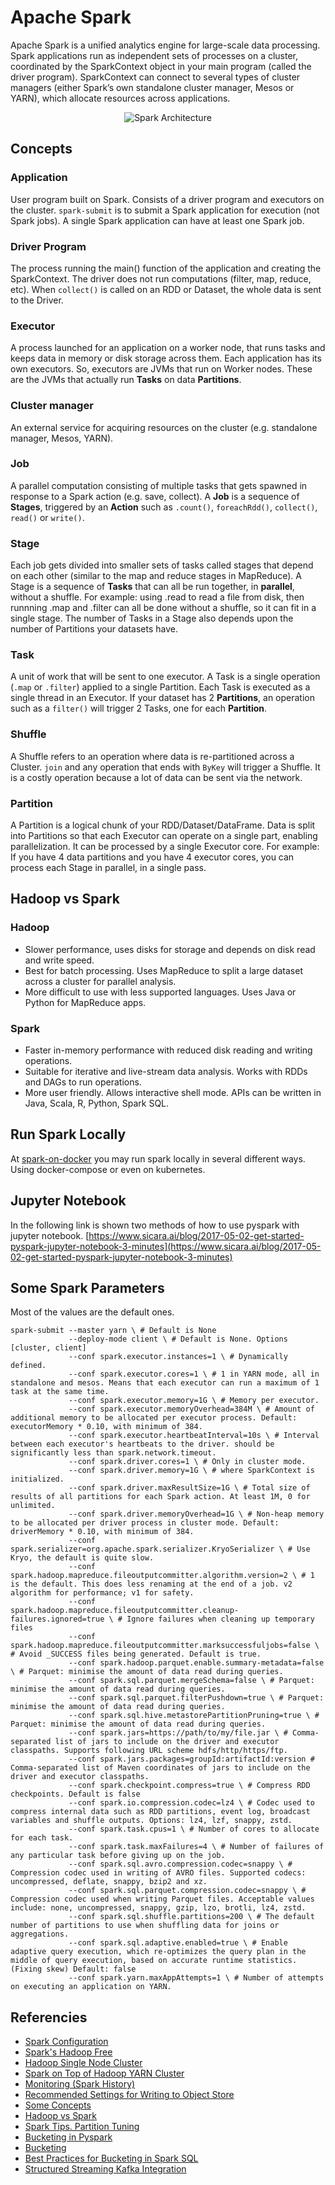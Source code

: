 # Apache Spark
Apache Spark is a unified analytics engine for large-scale data processing. Spark applications run as independent sets of processes on a cluster, coordinated by the SparkContext object in your main program (called the driver program). SparkContext can connect to several types of cluster managers (either Spark’s own standalone cluster manager, Mesos or YARN), which allocate resources across applications.
<p align="center">
    <img src="images/spark-architecture.png" alt="Spark Architecture" />
</p>

## Concepts
### Application
User program built on Spark. Consists of a driver program and executors on the cluster. `spark-submit` is to submit a Spark application for execution (not Spark jobs). A single Spark application can have at least one Spark job.

### Driver Program
The process running the main() function of the application and creating the SparkContext. The driver does not run computations (filter, map, reduce, etc). When `collect()` is called on an RDD or Dataset, the whole data is sent to the Driver.

### Executor
A process launched for an application on a worker node, that runs tasks and keeps data in memory or disk storage across them. Each application has its own executors. So, executors are JVMs that run on Worker nodes. These are the JVMs that actually run **Tasks** on data **Partitions**.

### Cluster manager
An external service for acquiring resources on the cluster (e.g. standalone manager, Mesos, YARN).

### Job
A parallel computation consisting of multiple tasks that gets spawned in response to a Spark action (e.g. save, collect). A **Job** is a sequence of **Stages**, triggered by an **Action** such as `.count()`, `foreachRdd()`, `collect()`, `read()` or `write()`.
### Stage
Each job gets divided into smaller sets of tasks called stages that depend on each other (similar to the map and reduce stages in MapReduce). A Stage is a sequence of **Tasks** that can all be run together, in **parallel**, without a shuffle. For example: using .read to read a file from disk, then runnning .map and .filter can all be done without a shuffle, so it can fit in a single stage. The number of Tasks in a Stage also depends upon the number of Partitions your datasets have.

### Task
A unit of work that will be sent to one executor. A Task is a single operation (`.map` or `.filter`) applied to a single Partition. Each Task is executed as a single thread in an Executor. If your dataset has 2 **Partitions**, an operation such as a `filter()` will trigger 2 Tasks, one for each **Partition**.

### Shuffle
A Shuffle refers to an operation where data is re-partitioned across a Cluster. `join` and any operation that ends with `ByKey` will trigger a Shuffle. It is a costly operation because a lot of data can be sent via the network.

### Partition
A Partition is a logical chunk of your RDD/Dataset/DataFrame. Data is split into Partitions so that each Executor can operate on a single part, enabling parallelization. It can be processed by a single Executor core. For example: If you have 4 data partitions and you have 4 executor cores, you can process each Stage in parallel, in a single pass.

## Hadoop vs Spark
### Hadoop
- Slower performance, uses disks for storage and depends on disk read and write speed.
- Best for batch processing. Uses MapReduce to split a large dataset across a cluster for parallel analysis. 
- More difficult to use with less supported languages. Uses Java or Python for MapReduce apps.

### Spark
- Faster in-memory performance with reduced disk reading and writing operations. 
- Suitable for iterative and live-stream data analysis. Works with RDDs and DAGs to run operations.
- More user friendly. Allows interactive shell mode. APIs can be written in Java, Scala, R, Python, Spark SQL. 

## Run Spark Locally
At [spark-on-docker](spark-on-docker) you may run spark locally in several different ways. Using docker-compose or even on kubernetes.

## Jupyter Notebook
In the following link is shown two methods of how to use pyspark with jupyter notebook.
[https://www.sicara.ai/blog/2017-05-02-get-started-pyspark-jupyter-notebook-3-minutes](https://www.sicara.ai/blog/2017-05-02-get-started-pyspark-jupyter-notebook-3-minutes)

## Some Spark Parameters
Most of the values are the default ones.
```shell
spark-submit --master yarn \ # Default is None
             --deploy-mode client \ # Default is None. Options [cluster, client]
             --conf spark.executor.instances=1 \ # Dynamically defined.
             --conf spark.executor.cores=1 \ # 1 in YARN mode, all in standalone and mesos. Means that each executor can run a maximum of 1 task at the same time.
             --conf spark.executor.memory=1G \ # Memory per executor.
             --conf spark.executor.memoryOverhead=384M \ # Amount of additional memory to be allocated per executor process. Default: executorMemory * 0.10, with minimum of 384.
             --conf spark.executor.heartbeatInterval=10s \ # Interval between each executor's heartbeats to the driver. should be significantly less than spark.network.timeout.
             --conf spark.driver.cores=1 \ # Only in cluster mode.
             --conf spark.driver.memory=1G \ # where SparkContext is initialized.
             --conf spark.driver.maxResultSize=1G \ # Total size of results of all partitions for each Spark action. At least 1M, 0 for unlimited.
             --conf spark.driver.memoryOverhead=1G \ # Non-heap memory to be allocated per driver process in cluster mode. Default: driverMemory * 0.10, with minimum of 384.
             --conf spark.serializer=org.apache.spark.serializer.KryoSerializer \ # Use Kryo, the default is quite slow.
             --conf spark.hadoop.mapreduce.fileoutputcommitter.algorithm.version=2 \ # 1 is the default. This does less renaming at the end of a job. v2 algorithm for performance; v1 for safety.
             --conf spark.hadoop.mapreduce.fileoutputcommitter.cleanup-failures.ignored=true \ # Ignore failures when cleaning up temporary files
             --conf spark.hadoop.mapreduce.fileoutputcommitter.marksuccessfuljobs=false \ # Avoid _SUCCESS files being generated. Default is true.
             --conf spark.hadoop.parquet.enable.summary-metadata=false \ # Parquet: minimise the amount of data read during queries.
             --conf spark.sql.parquet.mergeSchema=false \ # Parquet: minimise the amount of data read during queries.
             --conf spark.sql.parquet.filterPushdown=true \ # Parquet: minimise the amount of data read during queries.
             --conf spark.sql.hive.metastorePartitionPruning=true \ # Parquet: minimise the amount of data read during queries.
             --conf spark.jars=https://path/to/my/file.jar \ # Comma-separated list of jars to include on the driver and executor classpaths. Supports following URL scheme hdfs/http/https/ftp.
             --conf spark.jars.packages=groupId:artifactId:version # Comma-separated list of Maven coordinates of jars to include on the driver and executor classpaths.
             --conf spark.checkpoint.compress=true \ # Compress RDD checkpoints. Default is false
             --conf spark.io.compression.codec=lz4 \ # Codec used to compress internal data such as RDD partitions, event log, broadcast variables and shuffle outputs. Options: lz4, lzf, snappy, zstd.
             --conf spark.task.cpus=1 \ # Number of cores to allocate for each task.
             --conf spark.task.maxFailures=4 \ # Number of failures of any particular task before giving up on the job.
             --conf spark.sql.avro.compression.codec=snappy \ # Compression codec used in writing of AVRO files. Supported codecs: uncompressed, deflate, snappy, bzip2 and xz.
             --conf spark.sql.parquet.compression.codec=snappy \ # Compression codec used when writing Parquet files. Acceptable values include: none, uncompressed, snappy, gzip, lzo, brotli, lz4, zstd.
             --conf spark.sql.shuffle.partitions=200 \ # The default number of partitions to use when shuffling data for joins or aggregations.
             --conf spark.sql.adaptive.enabled=true \ # Enable adaptive query execution, which re-optimizes the query plan in the middle of query execution, based on accurate runtime statistics. (Fixing skew) Default: false
             --conf spark.yarn.maxAppAttempts=1 \ # Number of attempts on executing an application on YARN.
```

## Referencies
- [Spark Configuration](https://spark.apache.org/docs/latest/configuration.html#yarn)
- [Spark's Hadoop Free](https://spark.apache.org/docs/latest/hadoop-provided.html)
- [Hadoop Single Node Cluster](https://hadoop.apache.org/docs/stable/hadoop-project-dist/hadoop-common/SingleCluster.html)
- [Spark on Top of Hadoop YARN Cluster](https://www.linode.com/docs/guides/install-configure-run-spark-on-top-of-hadoop-yarn-cluster/)
- [Monitoring (Spark History)](https://spark.apache.org/docs/latest/monitoring.html)
- [Recommended Settings for Writing to Object Store](https://spark.apache.org/docs/3.2.0/cloud-integration.html#recommended-settings-for-writing-to-object-stores)
- [Some Concepts](https://queirozf.com/entries/apache-spark-architecture-overview-clusters-jobs-stages-tasks)
- [Hadoop vs Spark](https://phoenixnap.com/kb/hadoop-vs-spark)
- [Spark Tips. Partition Tuning](https://luminousmen.com/post/spark-tips-partition-tuning)
- [Bucketing in Pyspark](https://luminousmen.com/post/the-5-minute-guide-to-using-bucketing-in-pyspark)
- [Bucketing](https://towardsdatascience.com/best-practices-for-bucketing-in-spark-sql-ea9f23f7dd53)
- [Best Practices for Bucketing in Spark SQL](https://towardsdatascience.com/best-practices-for-bucketing-in-spark-sql-ea9f23f7dd53)
- [Structured Streaming Kafka Integration](https://spark.apache.org/docs/latest/structured-streaming-kafka-integration.html)
